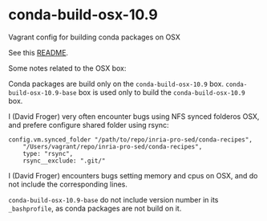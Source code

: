 # conda-build-osx-10.9

Vagrant config for building conda packages on OSX

See this
[README](https://github.com/sed-pro-inria/conda-build-centos-6.6/blob/master/README.md).

Some notes related to the OSX box:

Conda packages are build only on the `conda-build-osx-10.9` box.
`conda-build-osx-10.9-base` box is used only to build the
`conda-build-osx-10.9` box.

I (David Froger) very often encounter bugs using NFS synced folderos OSX, and
prefere configure shared folder using rsync:

    config.vm.synced_folder "/path/to/repo/inria-pro-sed/conda-recipes",
        "/Users/vagrant/repo/inria-pro-sed/conda-recipes",
        type: "rsync",
        rsync__exclude: ".git/"

I (David Froger) encounters bugs setting memory and cpus on OSX, and do not
include the corresponding lines. 

`conda-build-osx-10.9-base` do not include version number in its
`_bashprofile`, as conda packages are not build on it.
